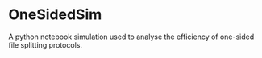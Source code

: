 # OneSidedSim
A python notebook simulation used to analyse the efficiency of one-sided file splitting protocols.
